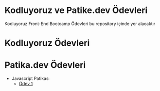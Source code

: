 # Kodluyoruz ve Patike.dev Ödevleri
Kodluyoruz Front-End Bootcamp Ödevleri bu repository içinde yer alacaktır




# Kodluyoruz Ödevleri
    


# Patika.dev Ödevleri

- Javascript Patikası
    - <a href = "https://github.com/tahta07/Kodluyoruz/tree/main/Patika-dev-odev1" >Ödev 1 </a> 

